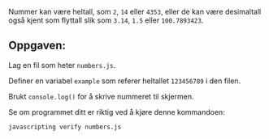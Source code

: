 Nummer kan være heltall, som `2`, `14` eller `4353`, eller de kan være desimaltall
også kjent som flyttall slik som `3.14`, `1.5` eller `100.7893423`.

## Oppgaven:

Lag en fil som heter `numbers.js`.

Definer en variabel `example` som referer heltallet `123456789` i den filen.

Brukt `console.log()` for å skrive nummeret til skjermen.

Se om programmet ditt er riktig ved å kjøre denne kommandoen:

`javascripting verify numbers.js`
